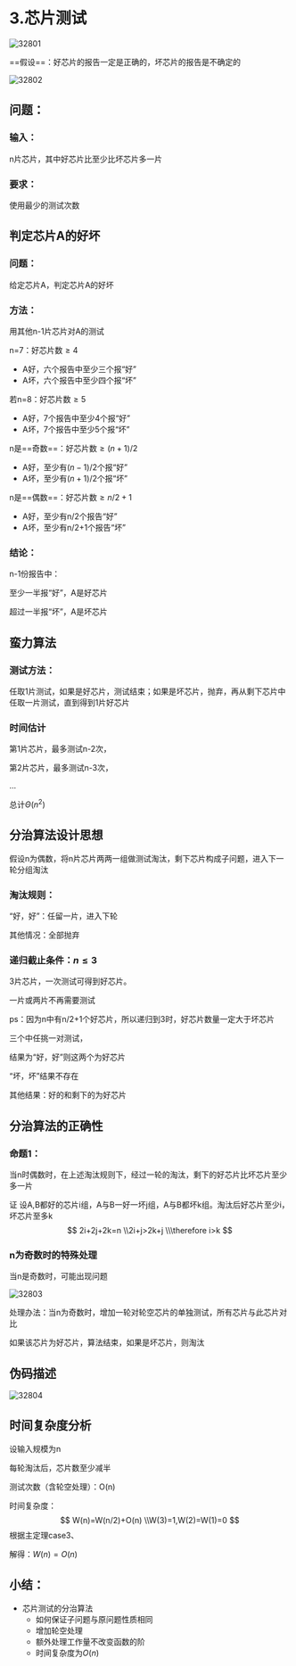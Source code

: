 # 3.芯片测试

![32801](../../assets/3.芯片测试/32801.jpg)

==假设==：好芯片的报告一定是正确的，坏芯片的报告是不确定的

![32802](../../assets/3.芯片测试/32802.jpg)

## 问题：

### 输入：

n片芯片，其中好芯片比至少比坏芯片多一片

### 要求：

使用最少的测试次数

## 判定芯片A的好坏

### 问题：

给定芯片A，判定芯片A的好坏

### 方法：

用其他n-1片芯片对A的测试



n=7：好芯片数$\geq4$

- A好，六个报告中至少三个报“好”
- A坏，六个报告中至少四个报“坏”

若n=8：好芯片数$\geq 5$

- A好，7个报告中至少4个报“好”
- A坏，7个报告中至少5个报“坏”



n是==奇数==：好芯片数$\geq(n+1)/2$

- A好，至少有$(n-1)/2$个报“好”
- A坏，至少有$(n+1)/2$个报“坏”

n是==偶数==：好芯片数$\geq n/2+1$

- A好，至少有n/2个报告“好”
- A坏，至少有n/2+1个报告“坏”

### 结论：

n-1份报告中：

至少一半报“好”，A是好芯片

超过一半报“坏”，A是坏芯片



## 蛮力算法

### 测试方法：

任取1片测试，如果是好芯片，测试结束；如果是坏芯片，抛弃，再从剩下芯片中任取一片测试，直到得到1片好芯片

### 时间估计

第1片芯片，最多测试n-2次，

第2片芯片，最多测试n-3次，

...

总计$\Theta(n^2)$



## 分治算法设计思想

假设n为偶数，将n片芯片两两一组做测试淘汰，剩下芯片构成子问题，进入下一轮分组淘汰

### 淘汰规则：

“好，好”：任留一片，进入下轮

其他情况：全部抛弃

### 递归截止条件：$n\leq3$

3片芯片，一次测试可得到好芯片。

一片或两片不再需要测试

ps：因为n中有n/2+1个好芯片，所以递归到3时，好芯片数量一定大于坏芯片

三个中任挑一对测试，

结果为“好，好”则这两个为好芯片

“坏，坏”结果不存在

其他结果：好的和剩下的为好芯片

## 分治算法的正确性

### 命题1：

当n时偶数时，在上述淘汰规则下，经过一轮的淘汰，剩下的好芯片比坏芯片至少多一片

证 设A,B都好的芯片i组，A与B一好一坏j组，A与B都坏k组。淘汰后好芯片至少i，坏芯片至多k
$$
2i+2j+2k=n
\\2i+j>2k+j
\\\therefore i>k
$$

### n为奇数时的特殊处理

当n是奇数时，可能出现问题

![32803](../../assets/3.芯片测试/32803.jpg)

处理办法：当n为奇数时，增加一轮对轮空芯片的单独测试，所有芯片与此芯片对比

如果该芯片为好芯片，算法结束，如果是坏芯片，则淘汰

## 伪码描述

![32804](../../assets/3.芯片测试/32804.jpg)

## 时间复杂度分析

设输入规模为n

每轮淘汰后，芯片数至少减半

测试次数（含轮空处理）：O(n)



时间复杂度：
$$
W(n)=W(n/2)+O(n)
\\W(3)=1,W(2)=W(1)=0
$$
根据主定理case3、

解得：$W(n)=O(n)$

## 小结：

- 芯片测试的分治算法
  - 如何保证子问题与原问题性质相同
  - 增加轮空处理
  - 额外处理工作量不改变函数的阶
  - 时间复杂度为$O(n)$